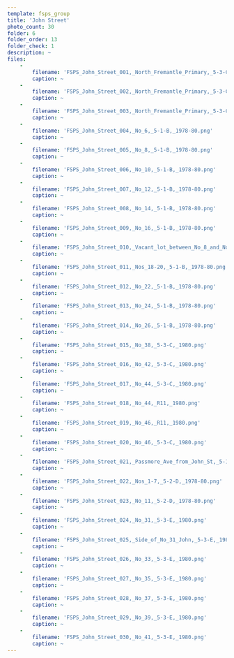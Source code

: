 ```yaml
---
template: fsps_group
title: 'John Street'
photo_count: 30
folder: 6
folder_order: 13
folder_check: 1
description: ~
files:
    -
        filename: 'FSPS_John_Street_001,_North_Fremantle_Primary,_5-3-C,_1980.png'
        caption: ~
    -
        filename: 'FSPS_John_Street_002,_North_Fremantle_Primary,_5-3-C,_1980.png'
        caption: ~
    -
        filename: 'FSPS_John_Street_003,_North_Fremantle_Primary,_5-3-C,_1980.png'
        caption: ~
    -
        filename: 'FSPS_John_Street_004,_No_6,_5-1-B,_1978-80.png'
        caption: ~
    -
        filename: 'FSPS_John_Street_005,_No_8,_5-1-B,_1978-80.png'
        caption: ~
    -
        filename: 'FSPS_John_Street_006,_No_10,_5-1-B,_1978-80.png'
        caption: ~
    -
        filename: 'FSPS_John_Street_007,_No_12,_5-1-B,_1978-80.png'
        caption: ~
    -
        filename: 'FSPS_John_Street_008,_No_14,_5-1-B,_1978-80.png'
        caption: ~
    -
        filename: 'FSPS_John_Street_009,_No_16,_5-1-B,_1978-80.png'
        caption: ~
    -
        filename: 'FSPS_John_Street_010,_Vacant_lot_between_No_8_and_No_12,_5-1-B,_1978-80.png'
        caption: ~
    -
        filename: 'FSPS_John_Street_011,_Nos_18-20,_5-1-B,_1978-80.png'
        caption: ~
    -
        filename: 'FSPS_John_Street_012,_No_22,_5-1-B,_1978-80.png'
        caption: ~
    -
        filename: 'FSPS_John_Street_013,_No_24,_5-1-B,_1978-80.png'
        caption: ~
    -
        filename: 'FSPS_John_Street_014,_No_26,_5-1-B,_1978-80.png'
        caption: ~
    -
        filename: 'FSPS_John_Street_015,_No_38,_5-3-C,_1980.png'
        caption: ~
    -
        filename: 'FSPS_John_Street_016,_No_42,_5-3-C,_1980.png'
        caption: ~
    -
        filename: 'FSPS_John_Street_017,_No_44,_5-3-C,_1980.png'
        caption: ~
    -
        filename: 'FSPS_John_Street_018,_No_44,_R11,_1980.png'
        caption: ~
    -
        filename: 'FSPS_John_Street_019,_No_46,_R11,_1980.png'
        caption: ~
    -
        filename: 'FSPS_John_Street_020,_No_46,_5-3-C,_1980.png'
        caption: ~
    -
        filename: 'FSPS_John_Street_021,_Passmore_Ave_from_John_St,_5-1-B,_1978-80.png'
        caption: ~
    -
        filename: 'FSPS_John_Street_022,_Nos_1-7,_5-2-D,_1978-80.png'
        caption: ~
    -
        filename: 'FSPS_John_Street_023,_No_11,_5-2-D,_1978-80.png'
        caption: ~
    -
        filename: 'FSPS_John_Street_024,_No_31,_5-3-E,_1980.png'
        caption: ~
    -
        filename: 'FSPS_John_Street_025,_Side_of_No_31_John,_5-3-E,_1980.png'
        caption: ~
    -
        filename: 'FSPS_John_Street_026,_No_33,_5-3-E,_1980.png'
        caption: ~
    -
        filename: 'FSPS_John_Street_027,_No_35,_5-3-E,_1980.png'
        caption: ~
    -
        filename: 'FSPS_John_Street_028,_No_37,_5-3-E,_1980.png'
        caption: ~
    -
        filename: 'FSPS_John_Street_029,_No_39,_5-3-E,_1980.png'
        caption: ~
    -
        filename: 'FSPS_John_Street_030,_No_41,_5-3-E,_1980.png'
        caption: ~
---
```

